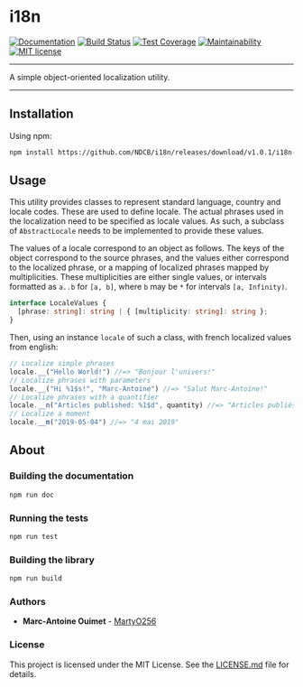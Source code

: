 # i18n

[![Documentation](https://img.shields.io/website-up-down-green-red/https/ndcb.github.io/i18n.svg?label=documentation)](https://ndcb.github.io/i18n/)
[![Build Status](https://travis-ci.org/NDCB/i18n.svg)](https://travis-ci.org/NDCB/i18n)
[![Test Coverage](https://api.codeclimate.com/v1/badges/30b7117b6d8ec31987dc/test_coverage)](https://codeclimate.com/github/NDCB/i18n/test_coverage)
[![Maintainability](https://api.codeclimate.com/v1/badges/30b7117b6d8ec31987dc/maintainability)](https://codeclimate.com/github/NDCB/i18n/maintainability)
[![MIT license](http://img.shields.io/badge/license-MIT-brightgreen.svg)](http://opensource.org/licenses/MIT)

---

A simple object-oriented localization utility.

---

## Installation

Using npm:

```sh
npm install https://github.com/NDCB/i18n/releases/download/v1.0.1/i18n-v1.0.1.tgz
```

## Usage

This utility provides classes to represent standard language, country and locale codes.
These are used to define locale.
The actual phrases used in the localization need to be specified as locale values.
As such, a subclass of `AbstractLocale` needs to be implemented to provide these values.

The values of a locale correspond to an object as follows.
The keys of the object correspond to the source phrases, and the values either correspond to the localized phrase, or a mapping of localized phrases mapped by multiplicities.
These multiplicities are either single values, or intervals formatted as `a..b` for `[a, b]`, where `b` may be `*` for intervals `[a, Infinity)`.

```ts
interface LocaleValues {
  [phrase: string]: string | { [multiplicity: string]: string };
}
```

Then, using an instance `locale` of such a class, with french localized values from english:

```js
// Localize simple phrases
locale.__("Hello World!") //=> "Bonjour l'univers!"
// Localize phrases with parameters
locale.__("Hi %1$s!", "Marc-Antoine") //=> "Salut Marc-Antoine!"
// Localize phrases with a quantifier
locale.__n("Articles published: %1$d", quantity) //=> "Articles publiés: 10"
// Localize a moment
locale.__m("2019-05-04") //=> "4 mai 2019"
```

## About

### Building the documentation

```sh
npm run doc
```

### Running the tests

```sh
npm run test
```

### Building the library

```sh
npm run build
```

### Authors

- **Marc-Antoine Ouimet** - [MartyO256](https://github.com/MartyO256)

### License

This project is licensed under the MIT License. See the [LICENSE.md](LICENSE.md)
file for details.
